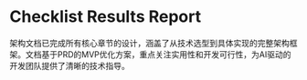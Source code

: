 # Checklist Results Report

架构文档已完成所有核心章节的设计，涵盖了从技术选型到具体实现的完整架构框架。文档基于PRD的MVP优化方案，重点关注实用性和开发可行性，为AI驱动的开发团队提供了清晰的技术指导。
